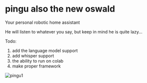 # pingu also the new oswald
Your personal robotic home assistant

He will listen to whatever you say, but keep in mind he is quite lazy... 

Todo: 
1) add the language model support 
2) add whisper support 
3) the ability to run on colab
4) make proper framework

![pingu1](https://github.com/vieveks/pingu/assets/61907310/d09be174-5a3c-4616-b2c7-e68083f5f121)
